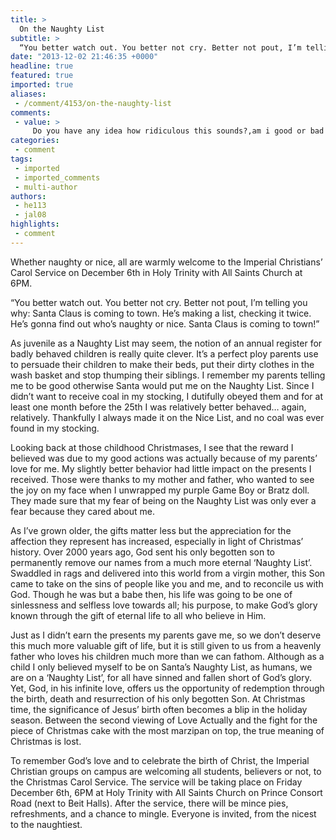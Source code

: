 ```yaml
---
title: >
  On the Naughty List
subtitle: >
  “You better watch out. You better not cry. Better not pout, I’m telling you why: Santa Claus is coming to town. He’s making a list, checking it twice. He’s gonna find out who’s naughty or nice. Santa Claus is coming to town!”
date: "2013-12-02 21:46:35 +0000"
headline: true
featured: true
imported: true
aliases:
 - /comment/4153/on-the-naughty-list
comments:
 - value: >
     Do you have any idea how ridiculous this sounds?,am i good or bad but i want to know mesige my dad ifyou can,Cool,I will listen to people I will do my homework every day I will take my Medicine every day,i think i been bad but i just want to be good but it won't happen i tell you i even tell god to that i want to be have please i just want to be have i hope i can get all of presants from your elfs and i think that they are rally nice to you and i just want to be nice to you and to my parents.,you better watch out. you better not cry.better not pout.i am telling you why.santa is comeing to town.he's making a list cheking it twice.he's going to find out who's noughty and nice.santa claus is comeing to town.
categories:
 - comment
tags:
 - imported
 - imported_comments
 - multi-author
authors:
 - he113
 - jal08
highlights:
 - comment
---
```


Whether naughty or nice, all are warmly welcome to the Imperial Christians’ Carol Service on December 6th in Holy Trinity with All Saints Church at 6PM.

“You better watch out. You better not cry. Better not pout, I’m telling you why: Santa Claus is coming to town. He’s making a list, checking it twice. He’s gonna find out who’s naughty or nice. Santa Claus is coming to town!”

As juvenile as a Naughty List may seem, the notion of an annual register for badly behaved children is really quite clever. It’s a perfect ploy parents use to persuade their children to make their beds, put their dirty clothes in the wash basket and stop thumping their siblings. I remember my parents telling me to be good otherwise Santa would put me on the Naughty List. Since I didn’t want to receive coal in my stocking, I dutifully obeyed them and for at least one month before the 25th I was relatively better behaved… again, relatively. Thankfully I always made it on the Nice List, and no coal was ever found in my stocking.

Looking back at those childhood Christmases, I see that the reward I believed was due to my good actions was actually because of my parents’ love for me. My slightly better behavior had little impact on the presents I received. Those were thanks to my mother and father, who wanted to see the joy on my face when I unwrapped my purple Game Boy or Bratz doll. They made sure that my fear of being on the Naughty List was only ever a fear because they cared about me.

As I’ve grown older, the gifts matter less but the appreciation for the affection they represent has increased, especially in light of Christmas’ history. Over 2000 years ago, God sent his only begotten son to permanently remove our names from a much more eternal ‘Naughty List’. Swaddled in rags and delivered into this world from a virgin mother, this Son came to take on the sins of people like you and me, and to reconcile us with God. Though he was but a babe then, his life was going to be one of sinlessness and selfless love towards all; his purpose, to make God’s glory known through the gift of eternal life to all who believe in Him.

Just as I didn’t earn the presents my parents gave me, so we don’t deserve this much more valuable gift of life, but it is still given to us from a heavenly father who loves his children much more than we can fathom. Although as a child I only believed myself to be on Santa’s Naughty List, as humans, we are on a ‘Naughty List’, for all have sinned and fallen short of God’s glory. Yet, God, in his infinite love, offers us the opportunity of redemption through the birth, death and resurrection of his only begotten Son.
 At Christmas time, the significance of Jesus’ birth often becomes a blip in the holiday season. Between the second viewing of Love Actually and the fight for the piece of Christmas cake with the most marzipan on top, the true meaning of Christmas is lost.

To remember God’s love and to celebrate the birth of Christ, the Imperial Christian groups on campus are welcoming all students, believers or not, to the Christmas Carol Service. The service will be taking place on Friday December 6th, 6PM at Holy Trinity with All Saints Church on Prince Consort Road (next to Beit Halls). After the service, there will be mince pies, refreshments, and a chance to mingle. Everyone is invited, from the nicest to the naughtiest.
